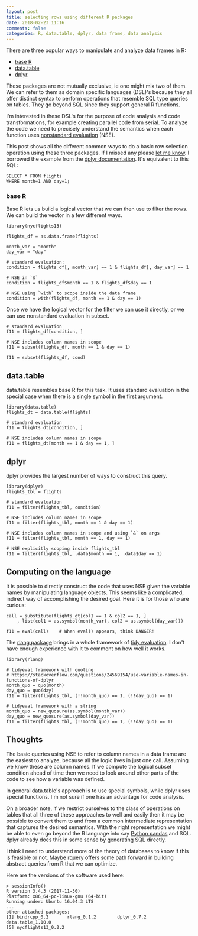 ```yaml
---
layout: post
title: selecting rows using different R packages
date: 2018-02-23 11:16
comments: false
categories: R, data.table, dplyr, data frame, data analysis
---
```


There are three popular ways to manipulate and analyze data frames in R:

- [base R](https://www.r-project.org/)
- [data.table](https://github.com/Rdatatable/data.table/wiki)
- [dplyr](http://dplyr.tidyverse.org/)

These packages are not mutually exclusive, ie one might mix two of them. We
can refer to them as domain specific languages (DSL)'s because they all offer distinct syntax
to perform operations that resemble SQL type queries on tables. They go
beyond SQL since they support general R functions. 

I'm interested in these DSL's for the purpose of code analysis and code
transformations, for example creating parallel code from serial. To analyze the
code we need to precisely understand the semantics when each function uses
[nonstandard
evaluation](http://adv-r.had.co.nz/Computing-on-the-language.html) (NSE).

This post shows all the different common ways to do a basic row selection
operation using these three packages. If I missed any please [let me
know](https://twitter.com/clarkfitzg). I borrowed the example from the
[dplyr
documentation](https://cran.r-project.org/web/packages/dplyr/vignettes/dplyr.html).
It's equivalent to this SQL:

```
SELECT * FROM flights
WHERE month=1 AND day=1;
```


### base R

Base R lets us build a logical vector that we can then use to filter the
rows. We can build the vector in a few different ways.

```{R}
library(nycflights13)

flights_df = as.data.frame(flights)

month_var = "month"
day_var = "day"

# standard evaluation:
condition = flights_df[, month_var] == 1 & flights_df[, day_var] == 1

# NSE in `$`
condition = flights_df$month == 1 & flights_df$day == 1

# NSE using `with` to scope inside the data frame
condition = with(flights_df, month == 1 & day == 1)
```

Once we have the logical vector for the filter we can use it directly, or
we can use nonstandard evaluation in subset.

```{R}
# standard evaluation
f11 = flights_df[condition, ]

# NSE includes column names in scope
f11 = subset(flights_df, month == 1 & day == 1)

f11 = subset(flights_df, cond)

```


## data.table

data.table resembles base R for this task. It uses standard evaluation in
the special case when there is a single symbol in the first argument.

```{R}
library(data.table)
flights_dt = data.table(flights)

# standard evaluation
f11 = flights_dt[condition, ]

# NSE includes column names in scope
f11 = flights_dt[month == 1 & day == 1, ]
```

## dplyr

dplyr provides the largest number of ways to construct this query.  

```{R}
library(dplyr)
flights_tbl = flights

# standard evaluation
f11 = filter(flights_tbl, condition)

# NSE includes column names in scope
f11 = filter(flights_tbl, month == 1 & day == 1)

# NSE includes column names in scope and using `&` on args
f11 = filter(flights_tbl, month == 1, day == 1)

# NSE explicitly scoping inside flights_tbl
f11 = filter(flights_tbl, .data$month == 1, .data$day == 1)
```

## Computing on the language

It is possible to directly construct the code that uses NSE given the
variable names by manipulating language objects. This seems like a
complicated, indirect way of accomplishing the desired goal. Here it is for
those who are curious:

```{R}
call = substitute(flights_dt[col1 == 1 & col2 == 1, ]
    , list(col1 = as.symbol(month_var), col2 = as.symbol(day_var)))

f11 = eval(call)    # When eval() appears, think DANGER!
```

The [rlang package](https://cran.r-project.org/package=rlang) brings in a
whole framework of [tidy
evaluation](http://dplyr.tidyverse.org/articles/programming.html). I don't
have enough experience with it to comment on how well it works.


```{R}
library(rlang)

# tidyeval framework with quoting
# https://stackoverflow.com/questions/24569154/use-variable-names-in-functions-of-dplyr
month_quo = quo(month)
day_quo = quo(day)
f11 = filter(flights_tbl, (!!month_quo) == 1, (!!day_quo) == 1)

# tidyeval framework with a string
month_quo = new_quosure(as.symbol(month_var))
day_quo = new_quosure(as.symbol(day_var))
f11 = filter(flights_tbl, (!!month_quo) == 1, (!!day_quo) == 1)
```

## Thoughts


The basic queries using NSE to refer to column names in a data frame are
the easiest to analyze, because all the logic lives in just one call. 
Assuming we know these are column names.
If we compute the logical subset condition ahead of time then we need to
look around other parts of the code to see how a variable was defined.

In general data.table's approach is to use special symbols, while dplyr
uses special functions. I'm not sure if one has an advantage for code
analysis.

On a broader note, if we restrict ourselves to the class of operations on
tables that all three of these approaches to well and easily then it may be
possible to convert them to and from a common intermediate representation
that captures the desired semantics. With the right representation we might
be able to even go beyond the R language into say [Python
pandas](https://pandas.pydata.org/) and SQL. dplyr already does this in
some sense by generating SQL directly.

I think I need to understand more of the theory of databases to know if
this is feasible or not. Maybe
[rquery](https://winvector.github.io/rquery/) offers some path forward in
building abstract queries from R that we can optimize.




Here are the versions of the software used here:

```{R}
> sessionInfo()
R version 3.4.3 (2017-11-30)
Platform: x86_64-pc-linux-gnu (64-bit)
Running under: Ubuntu 16.04.3 LTS
...
other attached packages:
[1] bindrcpp_0.2       rlang_0.1.2        dplyr_0.7.2       data.table_1.10.0
[5] nycflights13_0.2.2
```
